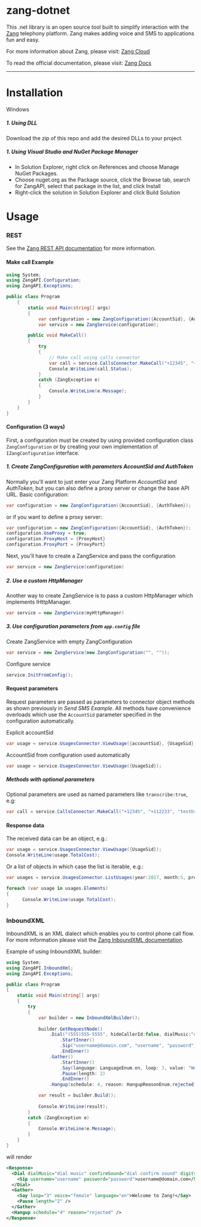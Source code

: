 zang-dotnet
===========

This .net library is an open source tool built to simplify interaction with the [Zang](http://www.zang.io) telephony platform. Zang makes adding voice and SMS to applications fun and easy.

For more information about Zang, please visit: [Zang Cloud](https://www.zang.io/products/cloud)

To read the official documentation, please visit: [Zang Docs](http://docs.zang.io/aspx/docs)

---


Installation
============

Windows
##### 1. Using DLL

Download the zip of this repo and add the desired DLLs to your project.

##### 1. Using Visual Studio and NuGet Package Manager

- In Solution Explorer, right click on References and choose Manage NuGet Packages.
- Choose nuget.org as the Package source, click the Browse tab, search for ZangAPI, select that package in the list, and click Install
- Right-click the solution in Solution Explorer and click Build Solution

Usage
======

### REST

See the [Zang REST API documentation](http://docs.zang.io/aspx/rest) for more information.

#### Make call Example

```cs
using System;
using ZangAPI.Configuration;
using ZangAPI.Exceptions;

public class Program
    {
        static void Main(string[] args)
        {
            var configuration = new ZangConfiguration({AccountSid}, {AuthToken});
			var service = new ZangService(configuration);

		public void MakeCall()
        {
            try
            {
                // Make call using calls connector
                var call = service.CallsConnector.MakeCall("+12345", "+12678", "http://zang.io/ivr/welcome/call", playDtmf: "ww12w3221", timeout: 100);
                Console.WriteLine(call.Status);
            }
            catch (ZangException e)
            {
                Console.WriteLine(e.Message);
            }
        }
    }
}
```


#### Configuration (3 ways)

First, a configuration must be created by using provided configuration class `ZangConfiguration` or by creating your own implementation of `IZangConfiguration` interface.

##### 1. Create ZangConfiguration with parameters AccountSid and AuthToken

Normally you'll want to just enter your Zang Platform *AccountSid* and *AuthToken*, but you can also define a proxy server or change the base API URL.
Basic configuration:

```cs
var configuration = new ZangConfiguration({AccountSid}, {AuthToken});
```
or if you want to define a proxy server:
```cs
var configuration = new ZangConfiguration({AccountSid}, {AuthToken});
configuration.UseProxy = true;
configuration.ProxyHost = {ProxyHost}
configuration.ProxyPort = {ProxyPort}
```
Next, you'll have to create a ZangService and pass the configuration
```cs
var service = new ZangService(configuration)
```

##### 2. Use a custom HttpManager
Another way to create ZangService is to pass a custom HttpManager which implements IHttpManager. 
```cs
var service = new ZangService(myHttpManager)
```

##### 3. Use configuration parameters from `app.config` file

Create ZangService with empty ZangConfiguration
```cs
var service = new ZangService(new ZangConfiguration("", ""));
```

Configure service 
```cs
service.InitFromConfig();
```


#### Request parameters
Request parameters are passed as parameters to connector object methods as shown previously in *Send SMS Example*. All methods have convenience overloads which use the `AccountSid` parameter specified in the configuration automatically.

Explicit accountSid
```cs
var usage = service.UsagesConnector.ViewUsage({accountSid}, {UsageSid});
```

AccountSid from configuration used automatically
```cs
var usage = service.UsagesConnector.ViewUsage({UsageSid});
```

##### Methods with optional parameters

Optional parameters are used as named parameters like `transcribe:true`, e.g:
```cs
var call = service.CallsConnector.MakeCall("+12345", "+112233", "testUrl", transcribe:true, transcribeCallback:"transcribeCallback");
```

#### Response data
The received data can be an object, e.g.:

```cs
var usage = service.UsagesConnector.ViewUsage({UsageSid});
Console.WriteLine(usage.TotalCost);
```
Or a list of objects in which case the list is iterable, e.g.:
```cs
var usages = service.UsagesConnector.ListUsages(year:2017, month:5, product:Product.INBOUND_CALL, page: 3, pageSize: 40);

foreach (var usage in usages.Elements)
{
      Console.WriteLine(usage.TotalCost);              
}
```

### InboundXML

InboundXML is an XML dialect which enables you to control phone call flow. For more information please visit the [Zang InboundXML documentation](http://docs.zang.io/aspx/inboundxml).

Example of using InboundXML builder:

```cs
using System;
using ZangAPI.InboundXml;
using ZangAPI.Exceptions;

public class Program
{
    static void Main(string[] args)
    {
    	try
        {
            var builder = new InboundXmlBuilder();
     
            builder.GetRequestNode()
		        .Dial("(555)555-5555", hideCallerId:false, dialMusic:"dial music", confirmSound:"dial confirm sound",                              digitsMatch:"ww12w3221", record:false, recordDirection:RecordDirectionEnum.@out)
		            .StartInner()
		            .Sip("username@domain.com", "username", "password")
		            .EndInner()
		        .Gather()
		            .StartInner()
		            .Say(language: LanguageEnum.en, loop: 3, value: "Welcome to Zang!", voice: VoiceEnum.female)
		            .Pause(length: 2)
		            .EndInner()
		        .Hangup(schedule: 4, reason: HangupReasonEnum.rejected);

            var result = builder.Build();
                           
            Console.WriteLine(result);
        }
        catch (ZangException e)
        {
            Console.WriteLine(e.Message);
        }
    }
}
```

will render

```xml
<Response>
  <Dial dialMusic="dial music" confirmSound="dial confirm sound" digitsMatch="ww12w3221" hideCallerId="False" record="False" recordDirection="out">
    <Sip username="username" password="password">username@domain.com</Sip>
  </Dial>
  <Gather>
    <Say loop="3" voice="female" language="en">Welcome to Zang!</Say>
    <Pause length="2" />
  </Gather>
  <Hangup schedule="4" reason="rejected" />
</Response>
```
